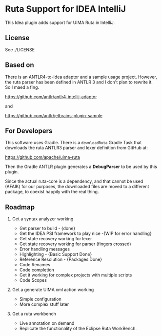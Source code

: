 # Ruta Support for IDEA IntelliJ
This Idea plugin adds support for UIMA Ruta in IntelliJ.

## License 

See ./LICENSE 
## Based on
There is an ANTLR4-to-Idea adaptor and a sample usage project.
However, the ruta parser has been defined in ANTLR 3 and I don't plan to rewrite it.
So I maed a fing.  

https://github.com/antlr/antlr4-intellij-adaptor

and

https://github.com/antlr/jetbrains-plugin-sample


## For Developers

This software uses Gradle.
There is a  `downloadRuta` Gradle Task that downloads the ruta ANTLR3 parser and lexer definition from GitHub at:

https://github.com/apache/uima-ruta

Then the Gradle ANTLR plugin generates a **DebugParser** to be used by this plugin.

Since the actual ruta-core is a dependency, and that cannot be used (AFAIK) for our purposes,
the downloaded files are moved to a different package, to coexist happily with the real thing.


## Roadmap

1. Get a syntax analyzer working
    * Get parser to build - {done} 
    * Get the IDEA PSI framework to play nice  -{WIP for error handling} 
    * Get state recovery working for lexer
    * Get state recovery working for parser (fingers crossed)
    * Error handling messages
    * Highlighting - {Basic Support Done}
    * Reference Resolution - {Packages Done}
    * Code Renames 
    * Code completion
    * Get it working for complex projects with multiple scripts
    * Code Scopes  
2. Get a generate UIMA xml action working
    * Simple configuration
    * More complex stuff later

3. Get a  ruta workbench 
    * Live annotation on demand
    * Replicate the functionality of the Eclipse Ruta WorkBench.